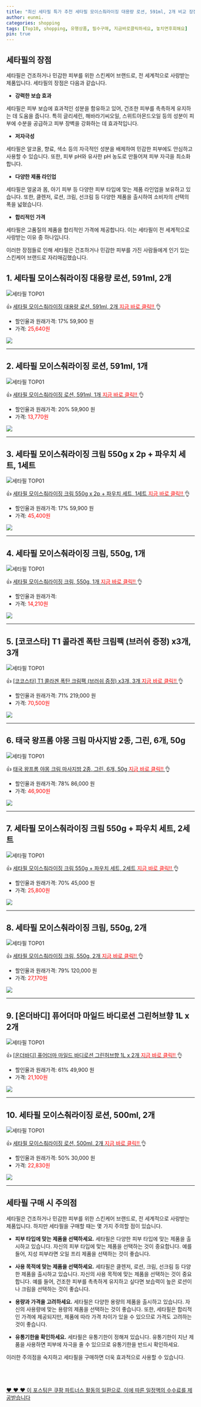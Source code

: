 ```yaml
---
title: "최신 세타필 특가 추천 세타필 모이스춰라이징 대용량 로션, 591ml, 2개 비교 장점"
author: eunmi.
categories: shopping
tags: [Top10, shopping, 유행상품, 필수구매, 지금바로클릭하세요, 놓치면후회해요]
pin: true
---
```

## 세타필의 장점

세타필은 건조하거나 민감한 피부를 위한 스킨케어 브랜드로, 전 세계적으로 사랑받는 제품입니다. 세타필의 장점은 다음과 같습니다.

* **강력한 보습 효과**

세타필은 피부 보습에 효과적인 성분을 함유하고 있어, 건조한 피부를 촉촉하게 유지하는 데 도움을 줍니다. 특히 글리세린, 해바라기씨오일, 스위트아몬드오일 등의 성분이 피부에 수분을 공급하고 피부 장벽을 강화하는 데 효과적입니다.

* **저자극성**

세타필은 알코올, 향료, 색소 등의 자극적인 성분을 배제하여 민감한 피부에도 안심하고 사용할 수 있습니다. 또한, 피부 pH와 유사한 pH 농도로 만들어져 피부 자극을 최소화합니다.

* **다양한 제품 라인업**

세타필은 얼굴과 몸, 아기 피부 등 다양한 피부 타입에 맞는 제품 라인업을 보유하고 있습니다. 또한, 클렌저, 로션, 크림, 선크림 등 다양한 제품을 출시하여 소비자의 선택의 폭을 넓혔습니다.

* **합리적인 가격**

세타필은 고품질의 제품을 합리적인 가격에 제공합니다. 이는 세타필이 전 세계적으로 사랑받는 이유 중 하나입니다.

이러한 장점들로 인해 세타필은 건조하거나 민감한 피부를 가진 사람들에게 인기 있는 스킨케어 브랜드로 자리매김했습니다.

   

## 1. 세타필 모이스춰라이징 대용량 로션, 591ml, 2개

![세타필 TOP01](https://thumbnail6.coupangcdn.com/thumbnails/remote/230x230ex/image/retail/images/711593805388429-8681b9cc-5d10-40db-99d4-f490d8eca8b5.jpg)


👍 [세타필 모이스춰라이징 대용량 로션, 591ml, 2개 <font color=red> 지금 바로 클릭!! </font> ](https://link.coupang.com/re/AFFSDP?lptag=AF3617701&subid=GithubCoopas&pageKey=7164345502&traceid=V0-153&itemId=15015111767&vendorItemId=85072877349) 👌 


- 할인율과 원래가격: 17%  59,900   원
- 가격: <span style='color:red'>25,640원</span>

[![](/discount_price.png)](https://link.coupang.com/re/AFFSDP?lptag=AF3617701&subid=GithubCoopas&pageKey=7164345502&traceid=V0-153&itemId=15015111767&vendorItemId=85072877349)

---


   

## 2. 세타필 모이스춰라이징 로션, 591ml, 1개

![세타필 TOP01](https://thumbnail6.coupangcdn.com/thumbnails/remote/230x230ex/image/retail/images/1322644922592436-233ae835-1c61-4ace-bc8d-8950cb6c315f.jpg)


👍 [세타필 모이스춰라이징 로션, 591ml, 1개 <font color=red> 지금 바로 클릭!! </font> ](https://link.coupang.com/re/AFFSDP?lptag=AF3617701&subid=GithubCoopas&pageKey=7164345502&traceid=V0-153&itemId=14999324866&vendorItemId=80519514876) 👌 


- 할인율과 원래가격: 20%  59,900   원
- 가격: <span style='color:red'>13,770원</span>

[![](/discount_price.png)](https://link.coupang.com/re/AFFSDP?lptag=AF3617701&subid=GithubCoopas&pageKey=7164345502&traceid=V0-153&itemId=14999324866&vendorItemId=80519514876)

---


   

## 3. 세타필 모이스춰라이징 크림 550g x 2p + 파우치 세트, 1세트

![세타필 TOP01](https://thumbnail10.coupangcdn.com/thumbnails/remote/230x230ex/image/rs_quotation_api/xogcrbqp/19b1e49a93de44f5be61bbd87dcad84b.png)


👍 [세타필 모이스춰라이징 크림 550g x 2p + 파우치 세트, 1세트 <font color=red> 지금 바로 클릭!! </font> ](https://link.coupang.com/re/AFFSDP?lptag=AF3617701&subid=GithubCoopas&pageKey=7544129169&traceid=V0-153&itemId=19838938390&vendorItemId=86940517389) 👌 


- 할인율과 원래가격: 17%  59,900   원
- 가격: <span style='color:red'>45,400원</span>

[![](/discount_price.png)](https://link.coupang.com/re/AFFSDP?lptag=AF3617701&subid=GithubCoopas&pageKey=7544129169&traceid=V0-153&itemId=19838938390&vendorItemId=86940517389)

---


   

## 4. 세타필 모이스춰라이징 크림, 550g, 1개

![세타필 TOP01](https://thumbnail7.coupangcdn.com/thumbnails/remote/230x230ex/image/retail/images/544082951406698-0e9dc25f-dd03-4da4-bcd4-ddc11768a4fc.jpg)


👍 [세타필 모이스춰라이징 크림, 550g, 1개 <font color=red> 지금 바로 클릭!! </font> ](https://link.coupang.com/re/AFFSDP?lptag=AF3617701&subid=GithubCoopas&pageKey=6453223223&traceid=V0-153&itemId=14017346930&vendorItemId=80519514869) 👌 


- 할인율과 원래가격: 
- 가격: <span style='color:red'>14,210원</span>

[![](/discount_price.png)](https://link.coupang.com/re/AFFSDP?lptag=AF3617701&subid=GithubCoopas&pageKey=6453223223&traceid=V0-153&itemId=14017346930&vendorItemId=80519514869)

---


   

## 5. [코코스타] T1 콜라겐 폭탄 크림팩 (브러쉬 증정) x3개, 3개

![세타필 TOP01](https://thumbnail8.coupangcdn.com/thumbnails/remote/230x230ex/image/vendor_inventory/ee6c/89f6fc874a3504e66866d83cfece1a08bb8c8d2481e5ab07c41498d379ae.jpg)


👍 [[코코스타] T1 콜라겐 폭탄 크림팩 (브러쉬 증정) x3개, 3개 <font color=red> 지금 바로 클릭!! </font> ](https://link.coupang.com/re/AFFSDP?lptag=AF3617701&subid=GithubCoopas&pageKey=7466224484&traceid=V0-153&itemId=20538433392&vendorItemId=87615087347) 👌 


- 할인율과 원래가격: 71%  219,000   원
- 가격: <span style='color:red'>70,500원</span>

[![](/discount_price.png)](https://link.coupang.com/re/AFFSDP?lptag=AF3617701&subid=GithubCoopas&pageKey=7466224484&traceid=V0-153&itemId=20538433392&vendorItemId=87615087347)

---


   

## 6. 태국 왕프롬 야몽 크림 마사지밤 2종, 그린, 6개, 50g

![세타필 TOP01](https://thumbnail6.coupangcdn.com/thumbnails/remote/230x230ex/image/vendor_inventory/6163/175ecc30805cc69920b3118fdef961f54e18589dfdd50ef0d5986147056d.png)


👍 [태국 왕프롬 야몽 크림 마사지밤 2종, 그린, 6개, 50g <font color=red> 지금 바로 클릭!! </font> ](https://link.coupang.com/re/AFFSDP?lptag=AF3617701&subid=GithubCoopas&pageKey=7678078531&traceid=V0-153&itemId=20500721463&vendorItemId=87578888256) 👌 


- 할인율과 원래가격: 78%  86,000   원
- 가격: <span style='color:red'>46,900원</span>

[![](/discount_price.png)](https://link.coupang.com/re/AFFSDP?lptag=AF3617701&subid=GithubCoopas&pageKey=7678078531&traceid=V0-153&itemId=20500721463&vendorItemId=87578888256)

---


   

## 7. 세타필 모이스춰라이징 크림 550g + 파우치 세트, 2세트

![세타필 TOP01](https://thumbnail9.coupangcdn.com/thumbnails/remote/230x230ex/image/retail/images/1669368159445755-990916cd-e63b-4556-b9ad-0c807ea69b5d.jpg)


👍 [세타필 모이스춰라이징 크림 550g + 파우치 세트, 2세트 <font color=red> 지금 바로 클릭!! </font> ](https://link.coupang.com/re/AFFSDP?lptag=AF3617701&subid=GithubCoopas&pageKey=6978436642&traceid=V0-153&itemId=17910181198&vendorItemId=85072868216) 👌 


- 할인율과 원래가격: 70%  45,000   원
- 가격: <span style='color:red'>25,800원</span>

[![](/discount_price.png)](https://link.coupang.com/re/AFFSDP?lptag=AF3617701&subid=GithubCoopas&pageKey=6978436642&traceid=V0-153&itemId=17910181198&vendorItemId=85072868216)

---


   

## 8. 세타필 모이스춰라이징 크림, 550g, 2개

![세타필 TOP01](https://thumbnail8.coupangcdn.com/thumbnails/remote/230x230ex/image/retail/images/84e0d74f-47fd-42ce-b98b-3ced4bb43fe33302360238191837078.png)


👍 [세타필 모이스춰라이징 크림, 550g, 2개 <font color=red> 지금 바로 클릭!! </font> ](https://link.coupang.com/re/AFFSDP?lptag=AF3617701&subid=GithubCoopas&pageKey=6453223223&traceid=V0-153&itemId=18173726653&vendorItemId=85322986649) 👌 


- 할인율과 원래가격: 79%  120,000   원
- 가격: <span style='color:red'>27,170원</span>

[![](/discount_price.png)](https://link.coupang.com/re/AFFSDP?lptag=AF3617701&subid=GithubCoopas&pageKey=6453223223&traceid=V0-153&itemId=18173726653&vendorItemId=85322986649)

---


   

## 9. [온더바디] 퓨어더마 마일드 바디로션 그린허브향 1L x 2개

![세타필 TOP01](https://thumbnail7.coupangcdn.com/thumbnails/remote/230x230ex/image/vendor_inventory/c1b8/434fd66abefb48a781c91c2e360709cbc0c6fa54c4496d4e7ddc7d9e1dde.jpg)


👍 [[온더바디] 퓨어더마 마일드 바디로션 그린허브향 1L x 2개 <font color=red> 지금 바로 클릭!! </font> ](https://link.coupang.com/re/AFFSDP?lptag=AF3617701&subid=GithubCoopas&pageKey=5314334755&traceid=V0-153&itemId=15240327237&vendorItemId=80519998474) 👌 


- 할인율과 원래가격: 61%  49,900   원
- 가격: <span style='color:red'>21,100원</span>

[![](/discount_price.png)](https://link.coupang.com/re/AFFSDP?lptag=AF3617701&subid=GithubCoopas&pageKey=5314334755&traceid=V0-153&itemId=15240327237&vendorItemId=80519998474)

---


   

## 10. 세타필 모이스춰라이징 로션, 500ml, 2개

![세타필 TOP01](https://thumbnail6.coupangcdn.com/thumbnails/remote/230x230ex/image/retail/images/8bf8a482-84f5-46dd-a5a6-13639d3cff238765135340582614563.png)


👍 [세타필 모이스춰라이징 로션, 500ml, 2개 <font color=red> 지금 바로 클릭!! </font> ](https://link.coupang.com/re/AFFSDP?lptag=AF3617701&subid=GithubCoopas&pageKey=7164345502&traceid=V0-153&itemId=15362153822&vendorItemId=85296881728) 👌 


- 할인율과 원래가격: 50%  30,000   원
- 가격: <span style='color:red'>22,830원</span>

[![](/discount_price.png)](https://link.coupang.com/re/AFFSDP?lptag=AF3617701&subid=GithubCoopas&pageKey=7164345502&traceid=V0-153&itemId=15362153822&vendorItemId=85296881728)

---
## 세타필 구매 시 주의점

세타필은 건조하거나 민감한 피부를 위한 스킨케어 브랜드로, 전 세계적으로 사랑받는 제품입니다. 하지만 세타필을 구매할 때는 몇 가지 주의할 점이 있습니다.

* **피부 타입에 맞는 제품을 선택하세요.** 세타필은 다양한 피부 타입에 맞는 제품을 출시하고 있습니다. 자신의 피부 타입에 맞는 제품을 선택하는 것이 중요합니다. 예를 들어, 지성 피부라면 오일 프리 제품을 선택하는 것이 좋습니다.

* **사용 목적에 맞는 제품을 선택하세요.** 세타필은 클렌저, 로션, 크림, 선크림 등 다양한 제품을 출시하고 있습니다. 자신의 사용 목적에 맞는 제품을 선택하는 것이 중요합니다. 예를 들어, 건조한 피부를 촉촉하게 유지하고 싶다면 보습력이 높은 로션이나 크림을 선택하는 것이 좋습니다.

* **용량과 가격을 고려하세요.** 세타필은 다양한 용량의 제품을 출시하고 있습니다. 자신의 사용량에 맞는 용량의 제품을 선택하는 것이 좋습니다. 또한, 세타필은 합리적인 가격에 제공되지만, 제품에 따라 가격 차이가 있을 수 있으므로 가격도 고려하는 것이 좋습니다.

* **유통기한을 확인하세요.** 세타필은 유통기한이 정해져 있습니다. 유통기한이 지난 제품을 사용하면 피부에 자극을 줄 수 있으므로 유통기한을 반드시 확인하세요.

이러한 주의점을 숙지하고 세타필을 구매하면 더욱 효과적으로 사용할 수 있습니다.<br><br><br><br><br> [ ❤ ❤ ❤ 이 포스팅은 쿠팡 파트너스 활동의 일환으로, 이에 따른 일정액의 수수료를 제공받습니다](https://link.coupang.com/a/bcEFyh)